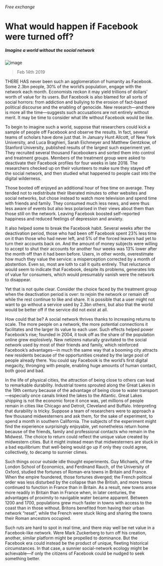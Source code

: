 ###### Free exchange
# What would happen if Facebook were turned off? 
##### Imagine a world without the social network 
![image](images/20190216_fnd000.jpg) 
> Feb 14th 2019 
THERE HAS never been such an agglomeration of humanity as Facebook. Some 2.3bn people, 30% of the world’s population, engage with the network each month. Economists reckon it may yield trillions of dollars’ worth of value for its users. But Facebook is also blamed for all sorts of social horrors: from addiction and bullying to the erosion of fact-based political discourse and the enabling of genocide. New research—and there is more all the time—suggests such accusations are not entirely without merit. It may be time to consider what life without Facebook would be like. 
To begin to imagine such a world, suppose that researchers could kick a sample of people off Facebook and observe the results. In fact, several teams of scholars have done just that. In January Hunt Allcott, of New York University, and Luca Braghieri, Sarah Eichmeyer and Matthew Gentzkow, of Stanford University, published results of the largest such experiment yet. They recruited several thousand Facebookers and sorted them into control and treatment groups. Members of the treatment group were asked to deactivate their Facebook profiles for four weeks in late 2018. The researchers checked up on their volunteers to make sure they stayed off the social network, and then studied what happened to people cast into the digital wilderness. 
Those booted off enjoyed an additional hour of free time on average. They tended not to redistribute their liberated minutes to other websites and social networks, but chose instead to watch more television and spend time with friends and family. They consumed much less news, and were thus less aware of events but also less polarised in their views about them than those still on the network. Leaving Facebook boosted self-reported happiness and reduced feelings of depression and anxiety. 
It also helped some to break the Facebook habit. Several weeks after the deactivation period, those who had been off Facebook spent 23% less time on it than those who had never left, and 5% of the forced leavers had yet to turn their accounts back on. And the amount of money subjects were willing to accept to shut their accounts for another four weeks was 13% lower after the month off than it had been before. Users, in other words, overestimate how much they value the service: a misperception corrected by a month of abstention. Even so, most are loth to call it quits entirely. That reluctance would seem to indicate that Facebook, despite its problems, generates lots of value for consumers, which would presumably vanish were the network to disappear. 
Yet that is not quite clear. Consider the choice faced by the treatment group when the deactivation period is over: to rejoin the network or remain off while the rest continue to like and share. It is possible that a user might not want to go without a service used by 2.3bn others, but also that the world would be better off if the service did not exist at all. 
How could that be? A social network thrives thanks to increasing returns to scale. The more people on a network, the more potential connections it facilitates and the larger its value to each user. Such effects helped power Facebook’s rise; founded in 2004, it took off as the share of the population online grew explosively. New netizens naturally gravitated to the social network used by most of their friends and family, which reinforced Facebook’s advantages—in much the same way that a booming city attracts new residents because of the opportunities created by the large pool of people already there. You could say Facebook is the world’s first digital megacity, thronging with people, enabling huge amounts of human contact, both good and bad. 
In the life of physical cities, the attraction of being close to others can lead to remarkable durability. Industrial towns sprouted along the Great Lakes in the 19th century because of the advantage of being close to water transport—especially once canals linked the lakes to the Atlantic. Great Lakes shipping is not the economic force it once was, yet millions of people remain in cities like Chicago and Detroit, Cleveland and Buffalo. Interpreting that durability is tricky. Suppose a team of researchers were to approach a few thousand midwesterners and ask them, for the sake of experiment, to spend a month in southern California. The subjects of the experiment might find the experience surprisingly enjoyable, yet nonetheless return home because of the friends, family and professional contacts who remain in the Midwest. The choice to return could reflect the unique value created by midwestern cities. But it might instead mean that midwesterners are stuck in a bad equilibrium: that well-being would go up if only they could agree, collectively, to decamp to sunnier climes. 
Such things occur outside idle thought experiments. Guy Michaels, of the London School of Economics, and Ferdinand Rauch, of the University of Oxford, studied the fortunes of Roman-era towns in Britain and France. When the empire foundered, those fortunes diverged; the French political order was less disturbed by the collapse than the British, and more towns continued to function in France than in Britain. As a result, new towns arose more readily in Britain than in France when, in later centuries, the advantages of proximity to navigable water became apparent. Between 1200 and 1700, populations grew much faster in towns with access to the coast than in those without. Britons benefited from having their urban network “reset”, while the French were stuck liking and sharing the towns their Roman ancestors occupied. 
Such ruts are hard to spot in real time, and there may well be net value in a Facebook-like network. Were Mark Zuckerberg to turn off his creation, another, similar platform might be propelled to dominance. But the Facebook era could instead be the product of unique, fleeting historical circumstances. In that case, a sunnier social-network ecology might be achievable—if only the citizens of Facebook could be nudged to seek something better. 
